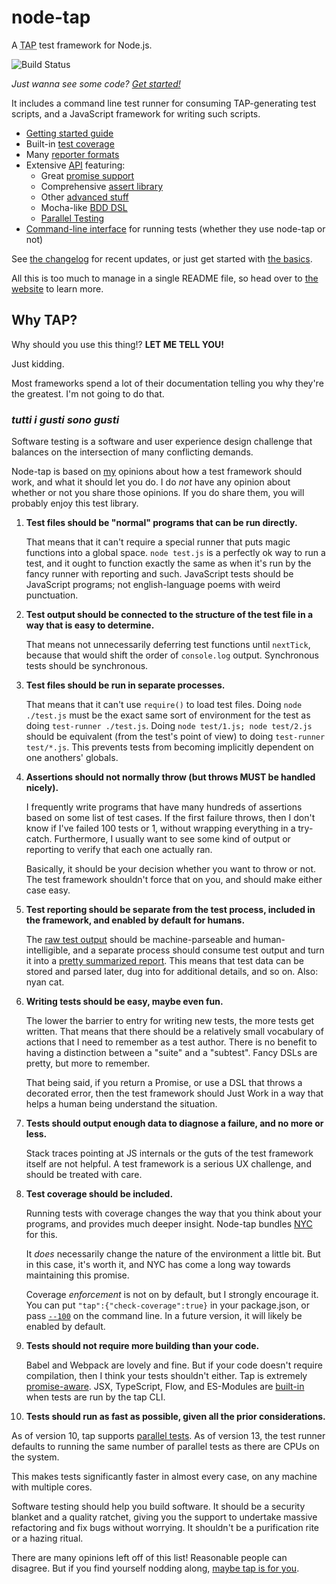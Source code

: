 # node-tap

A <abbr title="Test Anything Protocol">TAP</abbr> test framework for
Node.js.

![Build Status](https://github.com/tapjs/node-tap/workflows/ci/badge.svg)

_Just wanna see some code? [Get started!](http://www.node-tap.org/basics/)_

It includes a command line test runner for consuming TAP-generating test
scripts, and a JavaScript framework for writing such scripts.

* [Getting started guide](http://www.node-tap.org/basics/)
* Built-in [test coverage](http://www.node-tap.org/coverage/)
* Many [reporter formats](http://www.node-tap.org/reporting/)
* Extensive [API](http://www.node-tap.org/api/) featuring:
  * Great [promise support](http://www.node-tap.org/promises/)
  * Comprehensive [assert library](http://www.node-tap.org/asserts/)
  * Other [advanced stuff](http://www.node-tap.org/advanced/)
  * Mocha-like [BDD DSL](http://www.node-tap.org/mochalike/)
  * [Parallel Testing](http://www.node-tap.org/parallel/)
* [Command-line interface](http://www.node-tap.org/cli/) for running tests
  (whether they use node-tap or not)

See [the changelog](http://www.node-tap.org/changelog/) for recent updates,
or just get started with [the basics](http://www.node-tap.org/basics/).

All this is too much to manage in a single README file, so head over to
[the website](http://www.node-tap.org/) to learn more.

## Why TAP?

Why should you use this thing!?  **LET ME TELL YOU!**

Just kidding.

Most frameworks spend a lot of their documentation telling you why they're
the greatest.  I'm not going to do that.

### <i lang="it" title="all tastes are tastes">tutti i gusti sono gusti</i>

Software testing is a software and user experience design challenge that
balances on the intersection of many conflicting demands.

Node-tap is based on [my](http://izs.me) opinions about how a test
framework should work, and what it should let you do.  I do _not_ have any
opinion about whether or not you share those opinions.  If you do share
them, you will probably enjoy this test library.

1. **Test files should be "normal" programs that can be run directly.**

   That means that it can't require a special runner that puts magic
   functions into a global space.  `node test.js` is a perfectly ok way to
   run a test, and it ought to function exactly the same as when it's run
   by the fancy runner with reporting and such.  JavaScript tests should be
   JavaScript programs; not english-language poems with weird punctuation.

2. **Test output should be connected to the structure of the test file in a
   way that is easy to determine.**

   That means not unnecessarily deferring test functions until `nextTick`,
   because that would shift the order of `console.log` output.  Synchronous
   tests should be synchronous.

3. **Test files should be run in separate processes.**

   That means that it can't use `require()` to load test files.  Doing
   `node ./test.js` must be the exact same sort of environment for the test
   as doing `test-runner ./test.js`.  Doing `node test/1.js; node
   test/2.js` should be equivalent (from the test's point of view) to doing
   `test-runner test/*.js`.  This prevents tests from becoming implicitly
   dependent on one anothers' globals.

4. **Assertions should not normally throw (but throws MUST be handled
   nicely).**

   I frequently write programs that have many hundreds of assertions based
   on some list of test cases.  If the first failure throws, then I don't
   know if I've failed 100 tests or 1, without wrapping everything in a
   try-catch.  Furthermore, I usually want to see some kind of output or
   reporting to verify that each one actually ran.

   Basically, it should be your decision whether you want to throw or not.
   The test framework shouldn't force that on you, and should make either
   case easy.

5. **Test reporting should be separate from the test process, included in
   the framework, and enabled by default for humans.**

   The [raw test output](https://www.node-tap.org/tap-format/) should be
   machine-parseable and human-intelligible, and a separate process should
   consume test output and turn it into a [pretty summarized
   report](https://www.node-tap.org/reporting/).  This means that test data
   can be stored and parsed later, dug into for additional details, and so
   on.  Also: nyan cat.

6. **Writing tests should be easy, maybe even fun.**

   The lower the barrier to entry for writing new tests, the more tests get
   written.  That means that there should be a relatively small vocabulary
   of actions that I need to remember as a test author.  There is no
   benefit to having a distinction between a "suite" and a "subtest".
   Fancy DSLs are pretty, but more to remember.

   That being said, if you return a Promise, or use a DSL that throws a
   decorated error, then the test framework should Just Work in a way that
   helps a human being understand the situation.

7. **Tests should output enough data to diagnose a failure, and no more or
   less.**

   Stack traces pointing at JS internals or the guts of the test framework
   itself are not helpful.  A test framework is a serious UX challenge, and
   should be treated with care.

8. **Test coverage should be included.**

   Running tests with coverage changes the way that you think about your
   programs, and provides much deeper insight.  Node-tap bundles
   [NYC](https://istanbul.js.org/) for this.

   It _does_ necessarily change the nature of the environment a little bit.
   But in this case, it's worth it, and NYC has come a long way towards
   maintaining this promise.

   Coverage _enforcement_ is not on by default, but I strongly encourage
   it.  You can put `"tap":{"check-coverage":true}` in your package.json,
   or pass [`--100`](https://www.node-tap.org/100/) on the command line.
   In a future version, it will likely be enabled by default.

9. **Tests should not require more building than your code.**

   Babel and Webpack are lovely and fine.  But if your code doesn't require
   compilation, then I think your tests shouldn't either.  Tap is extremely
   [promise-aware](https://www.node-tap.org/promises/).  JSX, TypeScript,
   Flow, and ES-Modules are
   [built-in](https://www.node-tap.org/using-with/) when tests are run by
   the tap CLI.

10. **Tests should run as fast as possible, given all the prior
    considerations.**

   As of version 10, tap supports [parallel
   tests](https://www.node-tap.org/parallel/).  As of version 13, the test
   runner defaults to running the same number of parallel tests as there
   are CPUs on the system.

   This makes tests significantly faster in almost every case, on any machine
   with multiple cores.

Software testing should help you build software.  It should be a security
blanket and a quality ratchet, giving you the support to undertake massive
refactoring and fix bugs without worrying.  It shouldn't be a purification
rite or a hazing ritual.

There are many opinions left off of this list!  Reasonable people can
disagree.  But if you find yourself nodding along, [maybe tap is for
you](https://www.node-tap.org/basics/).
